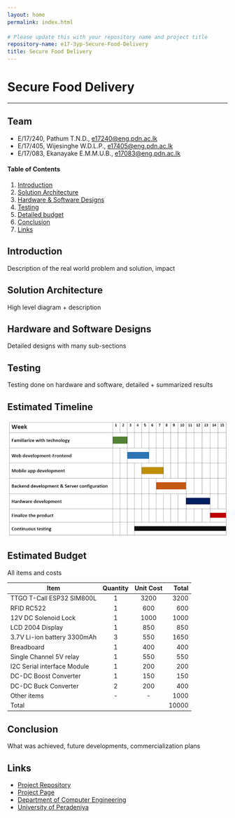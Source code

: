 ```yaml
---
layout: home
permalink: index.html

# Please update this with your repository name and project title
repository-name: e17-3yp-Secure-Food-Delivery
title: Secure Food Delivery
---
```


[comment]: # "This is the standard layout for the project, but you can clean this and use your own template"

# Secure Food Delivery

---

## Team
-  E/17/240, Pathum T.N.D., [e17240@eng.pdn.ac.lk](mailto:e17240@eng.pdn.ac.lk)
-  E/17/405, Wijesinghe W.D.L.P., [e17405@eng.pdn.ac.lk](mailto:e17405@eng.pdn.ac.lk)
-  E/17/083, Ekanayake E.M.M.U.B., [e17083@eng.pdn.ac.lk](mailto:e17083@eng.pdn.ac.lk)


<!-- Image (photo/drawing of the final hardware) should be here -->

<!-- This is a sample image, to show how to add images to your page. To learn more options, please refer [this](https://projects.ce.pdn.ac.lk/docs/faq/how-to-add-an-image/) -->

<!-- ![Sample Image](./images/sample.png) -->

#### Table of Contents
1. [Introduction](#introduction)
2. [Solution Architecture](#solution-architecture )
3. [Hardware & Software Designs](#hardware-and-software-designs)
4. [Testing](#testing)
5. [Detailed budget](#detailed-budget)
6. [Conclusion](#conclusion)
7. [Links](#links)

## Introduction

Description of the real world problem and solution, impact


## Solution Architecture

High level diagram + description

## Hardware and Software Designs

Detailed designs with many sub-sections

## Testing

Testing done on hardware and software, detailed + summarized results

## Estimated Timeline

<div id="Group Members" >
    <div class="inline-block">
        <img src ="https://github.com/LahiruPathum0141/e17-3yp-Secure-Food-Delivery/blob/main/docs/images/timeline.png" align="center">
    </div>
    <!--div class="inline-block">
        <img src ="https://github.com/LahiruPathum0141/e17-3yp-Secure-Food-Delivery/blob/main/docs/images/E17240.jpg" align="left" width="250" height="250">
    </div>
    <div class="inline-block">
       <img src ="https://github.com/LahiruPathum0141/e17-3yp-Secure-Food-Delivery/blob/main/docs/images/E17405.jpg" alt= " "  width="250" height="250">
    </div-->
</div>

## Estimated Budget

All items and costs

| Item                        | Quantity  | Unit Cost  | Total  |
| --------------------------- |:---------:|:----------:|-------:|
| TTGO T-Call ESP32 SIM800L   | 1         | 3200       | 3200   |
| RFID RC522                  | 1         |  600       |  600   |
| 12V DC Solenoid Lock        | 1         | 1000       | 1000   |
| LCD 2004 Display            | 1         |  850       |  850   |
| 3.7V Li-ion battery 3300mAh | 3         |  550       | 1650   |
| Breadboard                  | 1         |  400       |  400   |
| Single Channel 5V relay     | 1         |  550       |  550   |
| I2C Serial interface Module | 1         |  200       |  200   |
| DC-DC Boost Converter       | 1         |  150       |  150   |
| DC-DC Buck Converter        | 2         |  200       |  400   |
| Other items                 | -         |  -         | 1000   |
| Total                       |           |            | 10000  |


## Conclusion

What was achieved, future developments, commercialization plans

## Links

- [Project Repository](https://github.com/cepdnaclk/e17-3yp-Secure-Food-Delivery)
- [Project Page](https://cepdnaclk.github.io/e17-3yp-Secure-Food-Delivery/)
- [Department of Computer Engineering](http://www.ce.pdn.ac.lk/)
- [University of Peradeniya](https://eng.pdn.ac.lk/)

[//]: # (Please refer this to learn more about Markdown syntax)
[//]: # (https://github.com/adam-p/markdown-here/wiki/Markdown-Cheatsheet)
